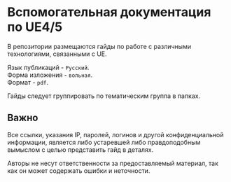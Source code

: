 
# Вспомогательная документация по UE4/5

В репозитории размещаются гайды по работе с различными технологиями, связанными с UE.

Язык публикаций - `Русский`. \
Форма изложения - `вольная`. \
Формат - `pdf`. 

Гайды следует группировать по тематическим группа в папках.


## Важно

Все ссылки, указания IP, паролей, логинов и другой конфиденциальной информации, является либо устаревшей либо правдоподобным вымыслом с целью представить гайд в деталях.

Авторы не несут ответственности за предоставляемый материал, так как он может содержать ошибки и неточности.